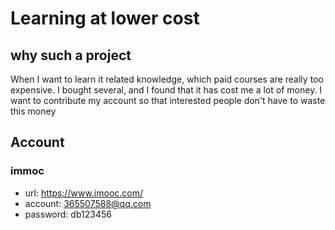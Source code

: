 # Learning at lower cost

## why such a project

When I want to learn it related knowledge, which paid courses are really too expensive. I bought several, and I found that it has cost me a lot of money. I want to contribute my account so that interested people don't have to waste this money

## Account

### immoc

- url: https://www.imooc.com/
- account: 365507588@qq.com
- password: db123456
